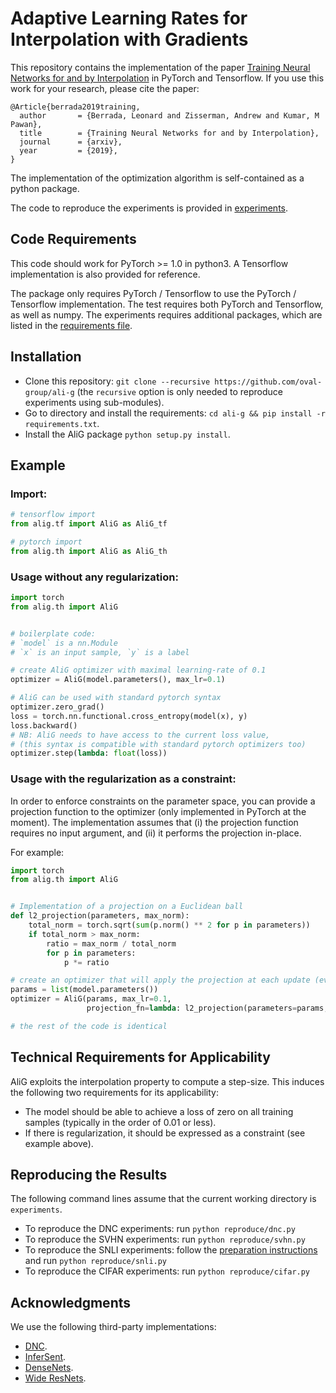 # Adaptive Learning Rates for Interpolation with Gradients

This repository contains the implementation of the paper [Training Neural Networks for and by Interpolation](http://arxiv.org/abs/1906.05661) in PyTorch and Tensorflow. If you use this work for your research, please cite the paper:

```
@Article{berrada2019training,
  author       = {Berrada, Leonard and Zisserman, Andrew and Kumar, M Pawan},
  title        = {Training Neural Networks for and by Interpolation},
  journal      = {arxiv},
  year         = {2019},
}
```

The implementation of the optimization algorithm is self-contained as a python package.

The code to reproduce the experiments is provided in [experiments](experiments).

## Code Requirements

This code should work for PyTorch >= 1.0 in python3. A Tensorflow implementation is also provided for reference.

The package only requires PyTorch / Tensorflow to use the PyTorch / Tensorflow implementation. The test requires both PyTorch and Tensorflow, as well as numpy. The experiments requires additional packages, which are listed in the [requirements file](requirements.txt).

## Installation

* Clone this repository: `git clone --recursive https://github.com/oval-group/ali-g` (the `recursive` option is only needed to reproduce experiments using sub-modules).
* Go to directory and install the requirements: `cd ali-g && pip install -r requirements.txt`.
* Install the AliG package `python setup.py install`.

## Example

### Import:
```python
# tensorflow import
from alig.tf import AliG as AliG_tf

# pytorch import
from alig.th import AliG as AliG_th
```

### Usage without any regularization:
```python
import torch
from alig.th import AliG


# boilerplate code:
# `model` is a nn.Module
# `x` is an input sample, `y` is a label

# create AliG optimizer with maximal learning-rate of 0.1
optimizer = AliG(model.parameters(), max_lr=0.1)

# AliG can be used with standard pytorch syntax
optimizer.zero_grad()
loss = torch.nn.functional.cross_entropy(model(x), y)
loss.backward()
# NB: AliG needs to have access to the current loss value,
# (this syntax is compatible with standard pytorch optimizers too)
optimizer.step(lambda: float(loss))
```

### Usage with the regularization as a constraint:

In order to enforce constraints on the parameter space, you can provide a projection function to the optimizer (only implemented in PyTorch at the moment).
The implementation assumes that (i) the projection function requires no input argument, and (ii) it performs the projection in-place.

For example:
```python
import torch
from alig.th import AliG


# Implementation of a projection on a Euclidean ball
def l2_projection(parameters, max_norm):
    total_norm = torch.sqrt(sum(p.norm() ** 2 for p in parameters))
    if total_norm > max_norm:
        ratio = max_norm / total_norm
        for p in parameters:
            p *= ratio

# create an optimizer that will apply the projection at each update (every time `optimizer.step` is called)
params = list(model.parameters())
optimizer = AliG(params, max_lr=0.1,
                 projection_fn=lambda: l2_projection(parameters=params, max_norm=100))

# the rest of the code is identical
```

## Technical Requirements for Applicability

AliG exploits the interpolation property to compute a step-size. This induces the following two requirements for its applicability:
* The model should be able to achieve a loss of zero on all training samples (typically in the order of 0.01 or less).
* If there is regularization, it should be expressed as a constraint (see example above).


## Reproducing the Results

The following command lines assume that the current working directory is `experiments`.

* To reproduce the DNC experiments: run `python reproduce/dnc.py`
* To reproduce the SVHN experiments: run `python reproduce/svhn.py`
* To reproduce the SNLI experiments: follow the [preparation instructions](https://github.com/lberrada/InferSent/tree/ali-g#download-datasets) and run  `python reproduce/snli.py`
* To reproduce the CIFAR experiments: run `python reproduce/cifar.py`


## Acknowledgments

We use the following third-party implementations:
* [DNC](https://github.com/deepmind/dnc).
* [InferSent](https://github.com/facebookresearch/InferSent).
* [DenseNets](https://github.com/andreasveit/densenet-pytorch).
* [Wide ResNets](https://github.com/xternalz/WideResNet-pytorch).
